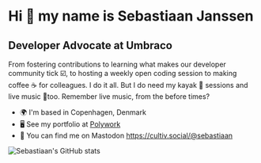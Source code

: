 Hi 👋 my name is Sebastiaan Janssen
====================================

Developer Advocate at Umbraco
--------------------------------

From fostering contributions to learning what makes our developer community tick ☑️, to hosting a weekly open coding session to making coffee ☕ for colleagues. I do it all. But I do need my kayak 🛶 sessions and live music 🎸too. Remember live music, from the before times?

- 🌍 I'm based in Copenhagen, Denmark
- 🖥️ See my portfolio at [Polywork](http://www.polywork.com/cultiv)
- 🐘 You can find me on Mastodon <a rel="me" href="https://cultiv.social/@sebastiaan">https://cultiv.social/@sebastiaan</a>

![Sebastiaan's GitHub stats](https://github-readme-stats.vercel.app/api?username=nul800sebastiaan&show_icons=true)
